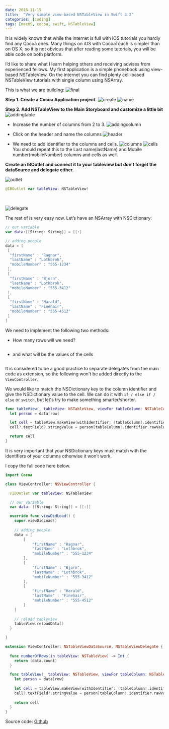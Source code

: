 ```yaml
---
date: 2018-11-15
title:  "Very simple view-based NSTableView in Swift 4.2"
categories: [coding]
tags: [macOS, cocoa, swift, NSTableView]
---
```


It is widely known that while the internet is full with iOS tutorials you hardly find any Cocoa ones. Many things on iOS with CocoaTouch is simpler than on OS X, so it is not obvious that after reading some tutorials, you will be able code on both platform.

I’d like to share what I learn helping others and receiving advises from experienced fellows. My first application is a simple phonebook using view-based NSTableView. On the internet you can find plenty cell-based NSTableView tutorials with single column using NSArray.

This is what we are building:
![final][NSTableview1]

**Step 1. Create a Cocoa Application project.**
![create][NSTableview1-1]
![name][NSTableview1-2]

**Step 2. Add NSTableView to the Main Storyboard and customize a little bit**
![addingtable][NSTableview1-3]

- Increase the number of columns from 2 to 3.
![addingcolumn][NSTableview1-4]

- Click on the header and name the columns
![header][NSTableview1-5]
- We need to add identifier to the columns and cells.
![columns][NSTableview1-6]
![cells][NSTableview1-7]
You should repeat this to the Last name(lastName) and Mobile number(mobileNumber) columns and cells as well.

**Create an IBOutlet and connect it to your tableview but don’t forget the dataSource and delegate either.**

![outlet][NSTableview1-8]

``` swift
@IBOutlet var tableView: NSTableView!
```
<br />

![delegate][NSTableview1-9]


The rest of is very easy now. Let’s have an NSArray with NSDictionary:

``` swift
// our variable
var data:[[String: String]] = [[:]
```

``` swift
// adding people
data = [
 [
  "firstName" : "Ragnar",
  "lastName" : "Lothbrok",
  "mobileNumber" : "555-1234"
 ],
 [
  "firstName" : "Bjorn",
  "lastName" : "Lothbrok",
  "mobileNumber" : "555-3412"
 ],
 [
  "firstName" : "Harald",
  "lastName" : "Finehair",
  "mobileNumber" : "555-4512"
 ]
]
```

We need to implement the following two methods:
- How many rows will we need? <br />
``` numberOfRows(in tableView: NSTableView) -> Int
```
- and what will be the values of the cells <br />
```tableView(_ tableView: NSTableView, viewFor tableColumn: NSTableColumn?, row: Int) -> NSView?
 ```

It is considered to be a good practice to separate delegates from the main code as extension, so the following won't be added directly to the ```ViewController```.

We would like to match the NSDictionary key to the column identifier and give the NSDictionary value to the cell. We can do it with ```if / else if / else``` or ```switch```, but let's try to make something smarter/shorter.  

``` swift
func tableView(_ tableView: NSTableView, viewFor tableColumn: NSTableColumn?, row: Int) -> NSView? {
  let person = data[row]

  let cell = tableView.makeView(withIdentifier: (tableColumn!.identifier), owner: self) as? NSTableCellView
  cell?.textField?.stringValue = person[tableColumn!.identifier.rawValue]!

  return cell
}
```
It is very important that your NSDictionary keys must match with the identifiers of your columns otherwise it won’t work.

I copy the full code here below.
``` swift
import Cocoa

class ViewController: NSViewController {

  @IBOutlet var tableView: NSTableView!

  // our variable
  var data: [[String: String]] = [[:]]

  override func viewDidLoad() {
    super.viewDidLoad()
    
    // adding people
    data = [
        [
            "firstName" : "Ragnar",
            "lastName" : "Lothbrok",
            "mobileNumber" : "555-1234"
        ],
        [
            "firstName" : "Bjorn",
            "lastName" : "Lothbrok",
            "mobileNumber" : "555-3412"
        ],
        [
            "firstName" : "Harald",
            "lastName" : "Finehair",
            "mobileNumber" : "555-4512"
        ]
    ]
    
    // reload tableview
    tableView.reloadData()
  }

}

extension ViewController: NSTableViewDataSource, NSTableViewDelegate {
    
  func numberOfRows(in tableView: NSTableView) -> Int {
    return (data.count)
  }

  func tableView(_ tableView: NSTableView, viewFor tableColumn: NSTableColumn?, row: Int) -> NSView? {
    let person = data[row]
    
    let cell = tableView.makeView(withIdentifier: (tableColumn!.identifier), owner: self) as? NSTableCellView
    cell?.textField?.stringValue = person[tableColumn!.identifier.rawValue]!
    
    return cell
  }
}
```

Source code: [Github](https://github.com/kicsipixel/Cocoa-Samples/tree/master/NSTableView)


[NSTableview1]:   /images/NSTableView1.png
[NSTableview1-1]: /images/NSTableView1-1.png
[NSTableview1-2]: /images/NSTableView1-2.png
[NSTableview1-3]: /images/NSTableView1-3.png
[NSTableview1-4]: /images/NSTableView1-4.png
[NSTableview1-5]: /images/NSTableView1-5.png
[NSTableview1-6]: /images/NSTableView1-6.png
[NSTableview1-7]: /images/NSTableView1-7.png
[NSTableview1-8]: /images/NSTableView1-8.gif
[NSTableview1-9]: /images/NSTableView1-9.gif